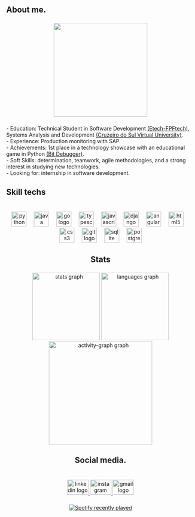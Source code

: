 <h2 align="left">About me.</h2>

###

<div align="center">
  <img height="250" src="https://user-images.githubusercontent.com/74038190/225813708-98b745f2-7d22-48cf-9150-083f1b00d6c9.gif"  />
</div>

###

<p align="left">- Education: Technical Student in Software Development <a href="https://www.fpf-etech.com.br/" target="_blank"> (Etech-FPFtech)</a>,
  Systems Analysis and Development <a href="https://www.cruzeirodosulvirtual.com.br" target="_blank">(Cruzeiro do Sul Virtual University)</a>.
  <br>- Experience: Production monitoring with SAP.
  <br>- Achievements: 1st place in a technology showcase with an educational game in Python <a href="https://github.com/antonio-pss/bit-debugger" target="_blank">(Bit Debugger)</a>.
  <br>- Soft Skills: determination, teamwork, agile methodologies, and a strong interest in studying new technologies.<br>- Looking for: internship in software development.</p>

###

<h2 align="left">Skill techs</h2>

###

<br clear="both">

<div align="center">
  <img src="https://cdn.jsdelivr.net/gh/devicons/devicon/icons/python/python-original.svg" height="40" alt="python logo"  />
  <img width="12" />
  <img src="https://skillicons.dev/icons?i=java" height="40" alt="java logo"  />
  <img width="12" />
  <img src="https://cdn.jsdelivr.net/gh/devicons/devicon/icons/go/go-original.svg" height="40" alt="go logo"  />
  <img width="12" />
  <img src="https://upload.wikimedia.org/wikipedia/commons/thumb/4/4c/Typescript_logo_2020.svg/768px-Typescript_logo_2020.svg.png" height="40" alt="typescript logo"  />
  <img width="12" />
  <img src="https://static-00.iconduck.com/assets.00/javascript-js-icon-2048x2048-nyxvtvk0.png" height="40" alt="javascript logo"  />
  <img width="12" />
  <img src="https://skillicons.dev/icons?i=django" height="40" alt="django logo"  />
  <img width="12" />
  <img src="https://avatars.githubusercontent.com/u/139426?s=48&v=4" height="40" alt="angular logo"  />
  <img width="12" />
  <img src="https://cdn.simpleicons.org/html5/E34F26" height="40" alt="html5 logo"  />
  <img width="12" />
  <img src="https://cdn.simpleicons.org/css3/1572B6" height="40" alt="css3 logo"  />
  <img width="12" />
  <img src="https://skillicons.dev/icons?i=git" height="40" alt="git logo"  />
  <img width="12" />
  <img src="https://cdn.jsdelivr.net/gh/devicons/devicon/icons/sqlite/sqlite-original.svg" height="40" alt="sqlite logo"  />
  <img width="12" />
  <img src="https://cdn.jsdelivr.net/gh/devicons/devicon/icons/postgresql/postgresql-original.svg" height="40" alt="postgresql logo"  />
</div>

###

<h2 align="center">Stats</h2>

###

<div align="center">
  <img src="https://github-readme-stats.vercel.app/api?username=LEXMORAES&hide_title=false&hide_rank=false&show_icons=true&include_all_commits=true&count_private=true&disable_animations=false&theme=tokyonight&locale=en&hide_border=false&order=1" height="180" alt="stats graph"  />
  <img src="https://github-readme-stats.vercel.app/api/top-langs?username=LEXMORAES&locale=en&hide_title=false&layout=compact&card_width=320&langs_count=10&theme=tokyonight&hide_border=false&order=2" height="180" alt="languages graph"  />
  <img src="https://github-readme-activity-graph.vercel.app/graph?username=LEXMORAES&radius=16&theme=tokyo-night&area=true&order=5" height="276" alt="activity-graph graph"  />
</div>

<h2 align="center">Social media.</h2>

###

<br clear="both">

<div align="center">
  <a href="https://www.linkedin.com/in/lexmoraes/" target="_blank">
    <img src="https://raw.githubusercontent.com/maurodesouza/profile-readme-generator/master/src/assets/icons/social/linkedin/default.svg" width="57" height="40" alt="linkedin logo"  />
  </a>
  <a href="https://www.instagram.com/lexmoraes01/" target="_blank">
    <img src="https://raw.githubusercontent.com/maurodesouza/profile-readme-generator/master/src/assets/icons/social/instagram/default.svg" width="57" height="40" alt="instagram logo"  />
  </a>
  <a href="lexfisica@gmail.com" target="_blank">
    <img src="https://raw.githubusercontent.com/maurodesouza/profile-readme-generator/master/src/assets/icons/social/gmail/default.svg" width="57" height="40" alt="gmail logo"  />
  </a>
</div>

###

<div align="center">
  <a href="https://open.spotify.com/user/31qqp6n4cdd3c7pv26vz57ckb75u">
    <img src="https://spotify-recently-played-readme.vercel.app/api?user=31qqp6n4cdd3c7pv26vz57ckb75u&count=5&unique=false" alt="Spotify recently played"  />
  </a>
</div>

###
